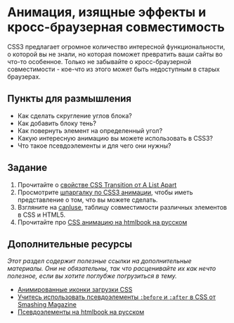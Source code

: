 # Анимация, изящные эффекты и кросс-браузерная совместимость

CSS3 предлагает огромное количество интересной функциональности, о которой вы не знали, но которая поможет превратить ваши сайты во что-то особенное. Только не забывайте о кросс-браузерной совместимости - кое-что из этого может быть недоступным в старых браузерах.

## Пункты для размышления

* Как сделать скругление углов блока?
* Как добавить блоку тень?
* Как повернуть элемент на определенный угол?
* Какую интересную анимацию вы можете использовать в CSS3?
* Что такое псевдоэлементы и для чего они нужны?

## Задание

1. Прочитайте о [свойстве CSS Transition от A List Apart](http://alistapart.com/article/understanding-css3-transitions)
2. Просмотрите [шпаргалку по CSS3 анимации](http://www.justinaguilar.com/animations/), чтобы иметь представление о том, что вы можете сделать.
3. Взгляните на [canIuse](http://caniuse.com/), таблицу совместимости различных элементов в CSS и HTML5.
4. Прочитайте про [CSS анимацию на htmlbook на русском](http://htmlbook.ru/css/cat/animation)

## Дополнительные ресурсы
_Этот раздел содержит полезные ссылки на дополнительные материалы. Они не обязательны, так что расценивайте их как нечто полезное, если вы хотите поглубже погрузиться в тему._

* [Анимированные иконки загрузки CSS](http://tobiasahlin.com/spinkit/)
* [Учитесь использовать псевдоэлементы `:before` и `:after` в CSS от Smashing Magazine](http://coding.smashingmagazine.com/2011/07/13/learning-to-use-the-before-and-after-pseudo-elements-in-css/)
* [Псевдоэлементы на htmlbook на русском](http://htmlbook.ru/css/cat/pseudoelement)
